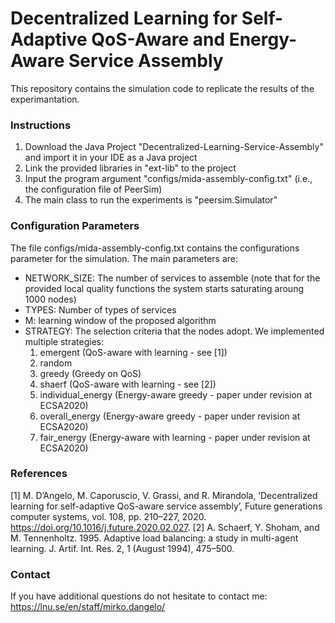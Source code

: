 # Decentralized Learning for Self-Adaptive QoS-Aware and Energy-Aware Service Assembly
This repository contains the simulation code to replicate the results of the experimantation.

### Instructions
1. Download the Java Project "Decentralized-Learning-Service-Assembly" and import it in your IDE as a Java project
2. Link the provided libraries in "ext-lib" to the project
3. Input the program argument "configs/mida-assembly-config.txt" (i.e., the configuration file of PeerSim)
4. The main class to run the experiments is "peersim.Simulator"

### Configuration Parameters
The file configs/mida-assembly-config.txt contains the configurations parameter for the simulation. The main parameters are:
- NETWORK_SIZE: The number of services to assemble (note that for the provided local quality functions the system starts saturating aroung 1000 nodes)
- TYPES: Number of types of services
- M: learning window of the proposed algorithm
- STRATEGY: The selection criteria that the nodes adopt. We implemented multiple strategies:
  1. emergent (QoS-aware with learning - see [1])
  2. random 
  3. greedy (Greedy on QoS)
  4. shaerf (QoS-aware with learning - see [2])
  5. individual_energy (Energy-aware greedy - paper under revision at ECSA2020)
  6. overall_energy (Energy-aware greedy - paper under revision at ECSA2020)
  7. fair_energy (Energy-aware with learning - paper under revision at ECSA2020)
  
### References 
 
[1] M. D’Angelo, M. Caporuscio, V. Grassi, and R. Mirandola, ‘Decentralized learning for self-adaptive QoS-aware service assembly’, Future generations computer systems, vol. 108, pp. 210–227, 2020. https://doi.org/10.1016/j.future.2020.02.027.
[2] A. Schaerf, Y. Shoham, and M. Tennenholtz. 1995. Adaptive load balancing: a study in multi-agent learning. J. Artif. Int. Res. 2, 1 (August 1994), 475–500.


### Contact 
If you have additional questions do not hesitate to contact me: https://lnu.se/en/staff/mirko.dangelo/
